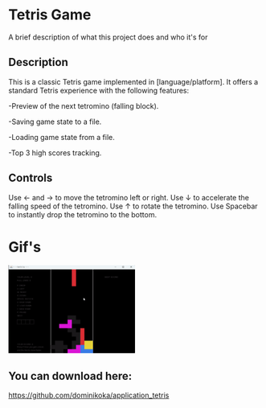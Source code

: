 
# Tetris Game

A brief description of what this project does and who it's for




## Description
This is a classic Tetris game implemented in [language/platform]. It offers a standard Tetris experience with the following features:

-Preview of the next tetromino (falling block).

-Saving game state to a file.

-Loading game state from a file.

-Top 3 high scores tracking.
## Controls
Use ← and → to move the tetromino left or right.
Use ↓ to accelerate the falling speed of the tetromino.
Use ↑ to rotate the tetromino.
Use Spacebar to instantly drop the tetromino to the bottom.


# Gif's

<div gap: 50px;">
  <img src="teris.gif" width="50%" height="50%" >

</div>

## You can download here:

https://github.com/dominikoka/application_tetris
